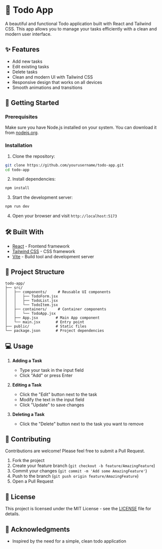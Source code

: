 # 🌟 Todo App

A beautiful and functional Todo application built with React and Tailwind CSS. This app allows you to manage your tasks efficiently with a clean and modern user interface.

## ✨ Features

- Add new tasks
- Edit existing tasks
- Delete tasks
- Clean and modern UI with Tailwind CSS
- Responsive design that works on all devices
- Smooth animations and transitions

## 🚀 Getting Started

### Prerequisites

Make sure you have Node.js installed on your system. You can download it from [nodejs.org](https://nodejs.org/).

### Installation

1. Clone the repository:
```bash
git clone https://github.com/yourusername/todo-app.git
cd todo-app
```

2. Install dependencies:
```bash
npm install
```

3. Start the development server:
```bash
npm run dev
```

4. Open your browser and visit `http://localhost:5173`

## 🛠️ Built With

- [React](https://reactjs.org/) - Frontend framework
- [Tailwind CSS](https://tailwindcss.com/) - CSS framework
- [Vite](https://vitejs.dev/) - Build tool and development server

## 📁 Project Structure

```
todo-app/
├── src/
│   ├── components/     # Reusable UI components
│   │   ├── TodoForm.jsx
│   │   ├── TodoList.jsx
│   │   └── TodoItem.jsx
│   ├── containers/     # Container components
│   │   └── TodoApp.jsx
│   ├── App.jsx        # Main App component
│   └── main.jsx       # Entry point
├── public/            # Static files
└── package.json       # Project dependencies
```

## 💻 Usage

1. **Adding a Task**
   - Type your task in the input field
   - Click "Add" or press Enter

2. **Editing a Task**
   - Click the "Edit" button next to the task
   - Modify the text in the input field
   - Click "Update" to save changes

3. **Deleting a Task**
   - Click the "Delete" button next to the task you want to remove

## 🤝 Contributing

Contributions are welcome! Please feel free to submit a Pull Request.

1. Fork the project
2. Create your feature branch (`git checkout -b feature/AmazingFeature`)
3. Commit your changes (`git commit -m 'Add some AmazingFeature'`)
4. Push to the branch (`git push origin feature/AmazingFeature`)
5. Open a Pull Request

## 📝 License

This project is licensed under the MIT License - see the [LICENSE](LICENSE) file for details.

## 👏 Acknowledgments

- Inspired by the need for a simple, clean todo application
